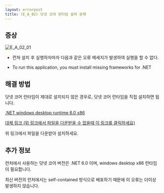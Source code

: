 ```yaml
---
layout: errorpost
title: (E_A_02) 닷넷 코어 런타임 설치 문제
---
```


## 증상

![E_A_02_01]({{site.url}}/assets/E_A_02_01.png)

- 런처 설치 후 실행하자마자 다음과 같은 오류 메세지가 발생하여 실행을 할 수 없다.

- To run this application, you must install missing frameworks for .NET

## 해결 방법

닷넷 코어 런타임이 제대로 설치되지 않은 경우로, 닷넷 코어 런타임을 직접 설치하면 됩니다.

[.NET windows desktop runtime 6.0 x86](https://download.visualstudio.microsoft.com/download/pr/7977218c-1a01-4b69-a8ec-9d9311a6de5b/4c74f995295be78a9ebe1d5fede8f7f3/windowsdesktop-runtime-6.0.1-win-x86.exe)

[대체 링크 (위 링크에서 파일을 다운받을 수 없을때 이 링크를 클릭하세요)](https://drive.google.com/file/d/1rm7jjT-z1GsWviqqtG8OaqfOH8ntc7dG/view?usp=sharing)

위 링크에서 파일을 다운받아 설치하세요.

## 추가 정보

런처에서 사용하는 닷넷 코어 버전은 .NET 6.0 이며, windows desktop x86 런타임이 필요합니다.

최신 버전의 런처에서는 self-contained 방식으로 배포하기 때문에 이 오류는 더이상 발생하지 않습니다. 